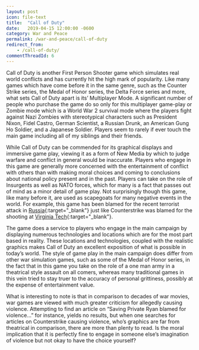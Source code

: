 ```yaml
---
layout: post
icon: file-text
title:  "Call of Duty"
date:   2019-04-15 12:00:00 -0600
category: War and Peace
permalink: /war-and-peace/call-of-duty
redirect_from:
    - /call-of-duty/
commentThreadId: 6
---
```


Call of Duty is another First Person Shooter game which simulates real world conflicts and has currently hit the high mark of popularity. Like many games which have come before it in the same genre, such as the Counter Strike series, the Medal of Honor series, the Delta Force series and more, what sets Call of Duty apart is its’ Multiplayer Mode. A significant number of people who purchase the game do so only for this multiplayer game-play or Zombie mode which is a World War 2 survival mode where the players fight against Nazi Zombies with stereotypical characters such as President Nixon, Fidel Castro, German Scientist, a Russian Drunk, an American Gung Ho Soldier, and a Japanese Soldier. Players seem to rarely if ever touch the main game including all of my siblings and their friends.

While Call of Duty can be commended for its graphical displays and immersive game play, viewing it as a form of New Media by which to judge warfare and conflict in general would be inaccurate. Players who engage in this game are generally more concerned with the entertainment of conflict with others than with making moral choices and coming to conclusions about national policy present and in the past. Players can take on the role of Insurgents as well as NATO forces, which for many is a fact that passes out of mind as a minor detail of game play. Not surprisingly though this game, like many before it, are used as scapegoats for many negative events in the world. For example, this game has been blamed for the recent terrorist attack in [Russia](http://www.gameinformer.com/b/news/archive/2011/01/25/call-of-duty-blamed-for-russian-airport-terrorist-attack.aspx){:target="_blank"} just like Counterstrike was blamed for the shooting at [Virginia Tech](https://web.archive.org/web/20110512015248/http://www.msnbc.msn.com/id/18220228/ns/technology_and_science-games/){:target="_blank"}.

The game does a service to players who engage in the main campaign by displaying numerous technologies and locations which are for the most part based in reality. These locations and technologies, coupled with the realistic graphics makes Call of Duty an excellent exposition of what is possible in today’s world. The style of game play in the main campaign does differ from other war simulation games, such as some of the Medal of Honor series, in the fact that in this game you take on the role of a one man army in a theatrical style assault on all comers, whereas many traditional games in this vein tried to stay truer to the accuracy of personal grittiness, possibly at the expense of entertainment value.

What is interesting to note is that in comparison to decades of war movies, war games are viewed with much greater criticism for allegedly causing violence. Attempting to find an article on “Saving Private Ryan blamed for violence…” for instance, yields no results, but when one searches for articles on Counterstrike causing violence, who’s graphics are far from theatrical in comparison, there are more than plenty to read. Is the moral implication that it is perfectly fine to engage in someone else’s imagination of violence but not okay to have the choice yourself?
